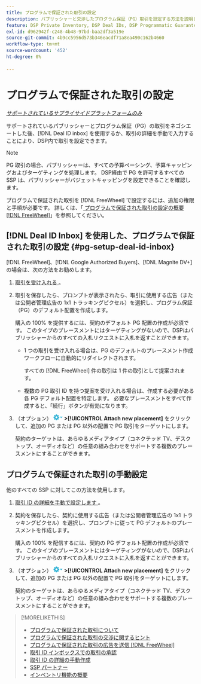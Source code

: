 ```yaml
---
title: プログラムで保証された取引の設定
description: パブリッシャーと交渉したプログラム保証（PG）取引を設定する方法を説明します。
feature: DSP Private Inventory, DSP Deal IDs, DSP Programmatic Guaranteed Deals
exl-id: d962942f-c248-4b48-97bd-baa2df3a519e
source-git-commit: 4b9cc5956d573b346eacdf71a8ea490c162b4660
workflow-type: tm+mt
source-wordcount: '452'
ht-degree: 0%

---
```


# プログラムで保証された取引の設定

*[サポートされているサプライサイドプラットフォームのみ](programmatic-guaranteed-about.md)*

サポートされているパブリッシャーとプログラム保証（PG）の取引をネゴシエートした後、[!DNL Deal ID inbox] を使用するか、取引の詳細を手動で入力することにより、DSP内で取引を設定できます。

>[!NOTE]
>
> PG 取引の場合、パブリッシャーは、すべての予算ペーシング、予算キャッピングおよびターゲティングを処理します。 DSP経由で PG を許可するすべての SSP は、パブリッシャーがバジェットキャッピングを設定できることを確認します。
>
> プログラムで保証された取引を [!DNL FreeWheel] で設定するには、追加の権限と手順が必要です。 詳しくは、「[ プログラムで保証された取引の設定の概要  [!DNL FreeWheel]](freewheel-overview.md)」を参照してください。

## [!DNL Deal ID Inbox] を使用した、プログラムで保証された取引の設定 {#pg-setup-deal-id-inbox}

[!DNL FreeWheel]、[!DNL Google Authorized Buyers]、[!DNL Magnite DV+] の場合は、次の方法をお勧めします。

1. [ 取引を受け入れる ](deal-id-inbox-accept.md)。

1. 取引を保存したら、プロンプトが表示されたら、取引に使用する広告（または公開者管理広告の 1x1 トラッキングピクセル）を選択し、プログラム保証（PG）のデフォルト配置を作成します。

   購入の 100% を提供するには、契約のデフォルト PG 配置の作成が必須です。 このタイプのプレースメントにはターゲティングがないので、DSPはパブリッシャーからのすべての入札リクエストに入札を返すことができます。

   * 1 つの取引を受け入れる場合は、PG のデフォルトのプレースメント作成ワークフローに自動的にリダイレクトされます。

     すべての [!DNL FreeWheel] 件の取引は 1 件の取引として提案されます。

   * 複数の PG 取引 ID を持つ提案を受け入れる場合は、作成する必要がある各 PG デフォルト配置を特定します。 必要なプレースメントをすべて作成すると、「続行」ボタンが有効になります。

1. （オプション） ![ オプションメニュー ](/help/dsp/assets/options-menu.png) **>[!UICONTROL Attach new placement]** をクリックして、追加の PG または PG 以外の配置で PG 取引をターゲットにします。

   契約のターゲットは、あらゆるメディアタイプ（コネクテッド TV、デスクトップ、オーディオなど）の任意の組み合わせをサポートする複数のプレースメントにすることができます。

## プログラムで保証された取引の手動設定

他のすべての SSP に対してこの方法を使用します。

1. [ 取引 ID の詳細を手動で設定します ](deal-id-create.md)。

1. 契約を保存したら、契約に使用する広告（または公開者管理広告の 1x1 トラッキングピクセル）を選択し、プロンプトに従って PG デフォルトのプレースメントを作成します。

   購入の 100% を配信するには、契約の PG デフォルト配置の作成が必須です。 このタイプのプレースメントにはターゲティングがないので、DSPはパブリッシャーからのすべての入札リクエストに入札を返すことができます。

1. （オプション） ![ オプションメニュー ](/help/dsp/assets/options-menu.png) **>[!UICONTROL Attach new placement]** をクリックして、追加の PG または PG 以外の配置で PG 取引をターゲットにします。

   契約のターゲットは、あらゆるメディアタイプ（コネクテッド TV、デスクトップ、オーディオなど）の任意の組み合わせをサポートする複数のプレースメントにすることができます。

>[!MORELIKETHIS]
>
>* [ プログラムで保証された取引について ](programmatic-guaranteed-about.md)
>* [ プログラムで保証された取引の交渉に関するヒント ](/help/dsp/inventory/programmatic-guaranteed-tips.md)
>* [ プログラムで保証された取引の広告を送信  [!DNL FreeWheel]](freewheel-submit.md)
>* [ 取引 ID インボックスでの取引の承認 ](deal-id-inbox-accept.md)
>* [ 取引 ID の詳細の手動作成 ](deal-id-create.md)
>* [SSP パートナー ](ssp-partners.md)
>* [ インベントリ機能の概要 ](inventory-overview.md)
